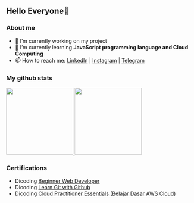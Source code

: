 ## Hello Everyone👋

### About me

- 🔭 I’m currently working on my project
- 🌱 I’m currently learning <strong>JavaScript programming language and Cloud Computing</strong>
- 📫 How to reach me: [LinkedIn](https://www.linkedin.com/mwlite/in/r-bagas-tricahyo-2b64b720a) | [Instagram](https://instagram.com/bagasstc) | [Telegram](https://t.me/bagasstc)

### My github stats

<p align="left">
<a href="https://github.com/Bagastricahyo">
  <img height="180em" src="https://github-readme-stats-eight-theta.vercel.app/api?username=Bagastricahyo&show_icons=true&theme=algolia&include_all_commits=true&count_private=true"/>
  <img height="180em" src="https://github-readme-stats-eight-theta.vercel.app/api/top-langs/?username=Bagastricahyo&layout=compact&langs_count=8&theme=algolia"/>
</a>
</p>

### Certifications
- Dicoding [Beginner Web Developer](https://www.dicoding.com/certificates/6RPN88DJ5Z2M)
- Dicoding [Learn Git with Github](https://www.dicoding.com/certificates/L4PQ3G0WOPO1)
- Dicoding [Cloud Practitioner Essentials (Belajar Dasar AWS Cloud)](https://www.dicoding.com/certificates/6RPN88DJ5Z2M)



<!--
**Bagastricahyo/Bagastricahyo** is a ✨ _special_ ✨ repository because its `README.md` (this file) appears on your GitHub profile.

Here are some ideas to get you started:

- 👯 I’m looking to collaborate on ...
- 🤔 I’m looking for help with ...
- 💬 Ask me about ...
- 😄 Pronouns: ...
- ⚡ Fun fact: ...
-->
